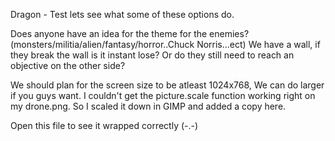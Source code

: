 Dragon - Test lets see what some of these options do.

Does anyone have an idea for the theme for the enemies? (monsters/militia/alien/fantasy/horror..Chuck Norris...ect)
We have a wall, if they break the wall is it instant lose?
Or do they still need to reach an objective on the other side?

We should plan for the screen size to be atleast 1024x768, We can do larger if you guys want. I couldn't get the picture.scale function working right on my drone.png. So I scaled it down in GIMP and added a copy here.

Open this file to see it wrapped correctly (-.-)
